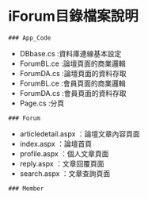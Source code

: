 # iForum目錄檔案說明
<pre><code>### App_Code</code></pre>
- DBbase.cs :資料庫連線基本設定
- ForumBL.ce :論壇頁面的商業邏輯
- ForumDA.cs :論壇頁面的資料存取
- ForumBL.ce :會員頁面的商業邏輯
- ForumDA.cs :會員頁面的資料存取
- Page.cs :分頁

<pre><code>### Forum</code></pre>
- articledetail.aspx ：論壇文章內容頁面
- index.aspx ：論壇首頁
- profile.aspx ：個人文章頁面
- reply.aspx ：文章回覆頁面
- search.aspx ：文章查詢頁面

<pre><code>### Member</code></pre>

